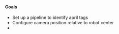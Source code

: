 #### Goals
- Set up a pipeline to identify april tags
- Configure camera position relative to robot center
- 